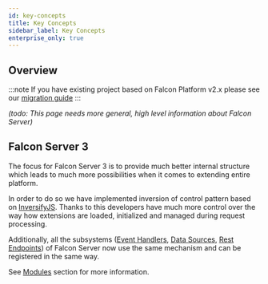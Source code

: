 ```yaml
---
id: key-concepts
title: Key Concepts
sidebar_label: Key Concepts
enterprise_only: true
---
```


## Overview

:::note If you have existing project based on Falcon Platform v2.x please see our [migration guide](./migration-guide.md)
:::

_(todo: This page needs more general, high level information about Falcon Server)_

## Falcon Server 3

The focus for Falcon Server 3 is to provide much better internal structure which leads to much more possibilities when it comes to extending entire platform.

In order to do so we have implemented inversion of control pattern based on [InversifyJS](https://github.com/inversify/InversifyJS). Thanks to this developers have much more control over the way how extensions are loaded, initialized and managed during request processing.

Additionally, all the subsystems ([Event Handlers](./modules/common-services/event-handlers.md), [Data Sources](./modules/common-services/data-sources.md), [Rest Endpoints](./modules/common-services/rest-endpoints.md)) of Falcon Server now use the same mechanism and can be registered in the same way.

See [Modules](./modules/about.md) section for more information.

